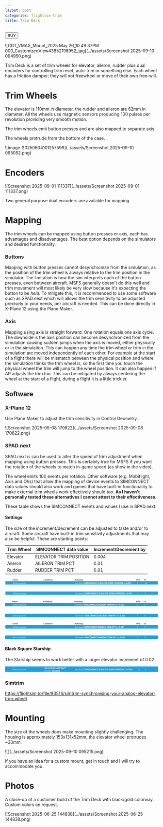 ```yaml
---
layout: post
categories: flightsim trim
title: Trim Deck
---
```


<a href="https://s16nengineering.etsy.com"><button>BUY</button></a>

![CDT_VMAX_Mount_2025 May 26_10 49 37PM 000_CustomizedView43852198952_jpg](../assets/Screenshot 2025-09-10 094950.png)

Trim Deck is a set of trim wheels for elevator, aileron, rudder plus dual encoders for controlling trim reset, auto-trim or something else. Each wheel has a friction damper; they will not freewheel or move of their own free-will.

# Trim Wheels

The elevator is 110mm in diameter, the rudder and aileron are 62mm in diameter. All the wheels use magnetic sensors producing 100 pulses per revolution providing very smooth motion. 

The trim wheels emit button presses and are also mapped to separate axis. 

The wheels protrude from the bottom of the case.

![image-20250604101257599](../assets/Screenshot 2025-09-10 095052.png)

# Encoders

![Screenshot 2025-09-01 111337](../assets/Screenshot 2025-09-01 111337.png)

Two general purpose dual encoders are available for mapping.

# Mapping

The trim wheels can be mapped using button presses or axis, each has advantages and disadvantages. The best option depends on the simulators and desired functionality.

### Buttons

Mapping with button presses cannot desynchronize from the simulation, as the position of the trim wheel is always relative to the trim position in the simulator. The limitation is how the sim interprets each of the button presses, even between aircraft. MSFS generally doesn't do this well and trim movement will most likely be very slow because it's expecting the button to be _held_. To mitigate this, it is recommended to use some software such as SPAD.next which will allows the trim sensitivity to be adjusted precisely to your needs, per aircraft is needed. This can be done directly in X-Plane 12 using the Plane Maker.

### Axis

Mapping using axis is straight forward. One rotation equals one axis cycle. The downside is the axis position can become desynchronized from the simulation causing sudden jumps when the axis is moved, either physically or in the simulation. This can happen any time the trim wheel or trim in the simulation are moved independently of each other. For example at the start of a flight there will be mismatch between the physical position and where the simulation thinks the trim wheel is, so the first time you touch the physical wheel the trim will jump to the wheel position. It can also happen if AP adjusts the trim too. This can be mitigated by always centering the wheel at the start of a flight, during a flight it is a little trickier. 

## Software

### X-Plane 12

Use Plane Maker to adjust the trim sensitivity in Control Geometry.

![Screenshot 2025-09-08 170622](../assets/Screenshot 2025-09-08 170622.png)

### SPAD.next

SPAD.next is can be used to alter the speed of trim adjustment when mapping using button presses. This is certainly true for MSFS if you want the rotation of the wheels to match in-game speed (as show in the video).

The wheel emits 100 events per rotation.  Other software (e.g. Mobiflight, Axis and Ohs) that allow the mapping of device events to SIMCONNECT data values should also work and games that have built-in functionality to make external trim wheels work effectively should too.  **As I haven't personally tested these alternatives I cannot attest to their effectiveness.**

These table shows the SIMCONNECT events and values I use in SPAD.next. 

#### Settings

The size of the increment/decrement can be adjusted to taste and/or to aircraft. Some aircraft have built-in trim sensitivity adjustments that may also be helpful. These are starting points:

| Trim Wheel | SIMCONNECT data value  | Increment/Decrement by |
| ---------- | ---------------------- | ---------------------- |
| Elevator   | ELEVATOR TRIM POSITION | 0.004                  |
| Aileron    | AILERON TRIM PCT       | 0.01                   |
| Rudder     | RUDDER TRIM PCT        | 0.01                   |

![image-20250620095926270](../assets/image-20250620095926270.png)

![image-20250628150234948](../assets/image-20250628150234948.png)

![image-20250620095841470](../assets/image-20250620095841470.png)

![image-20250628145939042](../assets/image-20250628145939042.png)

![image-20250620095907086](../assets/image-20250620095907086.png)

![image-20250628150002618](../assets/image-20250628150002618.png)

#### Black Square Starship

The Starship seems to work better with a larger elevator increment of 0.02

![image-20250628151326774](../assets/image-20250628151326774.png)

### Simtrim 

https://flightsim.to/file/83514/simtrim-synchronising-your-analog-elevator-trim-wheel

# Mounting

The size of the wheels does make mounting slightly challenging. The housing is approximately 153x131x52mm, the elevator wheel protrudes ~30mm. 



![](../assets/Screenshot 2025-09-10 095215.png)

If you have an idea for a custom mount, get in touch and I will try to accommodate you.

# Photos

A close-up of a customer build of the Trim Deck with black/gold colorway. Custom colors on request.

![Screenshot 2025-06-25 144838](../assets/Screenshot 2025-06-25 144838.png)





